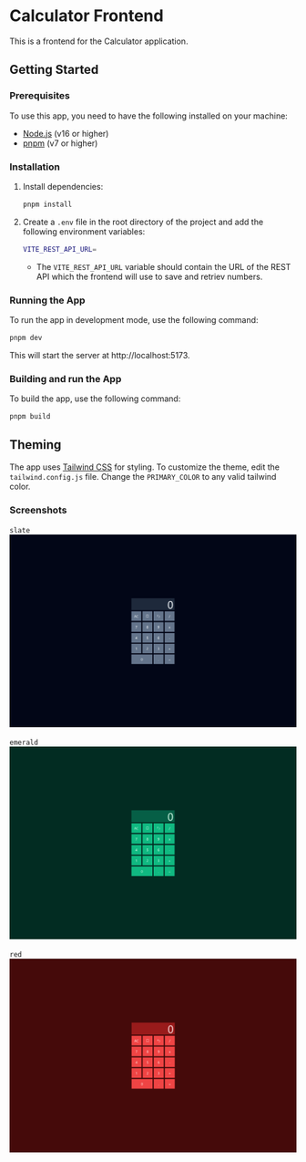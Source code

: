 # Calculator Frontend

This is a frontend for the Calculator application.

## Getting Started

### Prerequisites

To use this app, you need to have the following installed on your machine:

- [Node.js](https://nodejs.org/en/download/) (v16 or higher)
- [pnpm](https://pnpm.io/installation) (v7 or higher)

### Installation

1. Install dependencies:

   ```bash
   pnpm install
   ```

2. Create a `.env` file in the root directory of the project and add the following environment variables:

   ```bash
   VITE_REST_API_URL=
   ```

   - The `VITE_REST_API_URL` variable should contain the URL of the REST API which the frontend will use to save and retriev numbers.

### Running the App

To run the app in development mode, use the following command:

```bash
pnpm dev
```

This will start the server at http://localhost:5173.

### Building and run the App

To build the app, use the following command:

```bash
pnpm build
```

## Theming

The app uses [Tailwind CSS](https://tailwindcss.com/) for styling. To customize the theme, edit the `tailwind.config.js` file. Change the `PRIMARY_COLOR` to any valid tailwind color.

### Screenshots

`slate`
![Slate theme](./src/assets/screenshots/image.png)

`emerald`
![Emerald theme](./src/assets/screenshots/image-1.png)

`red`
![Red theme](./src/assets/screenshots/image-2.png)
